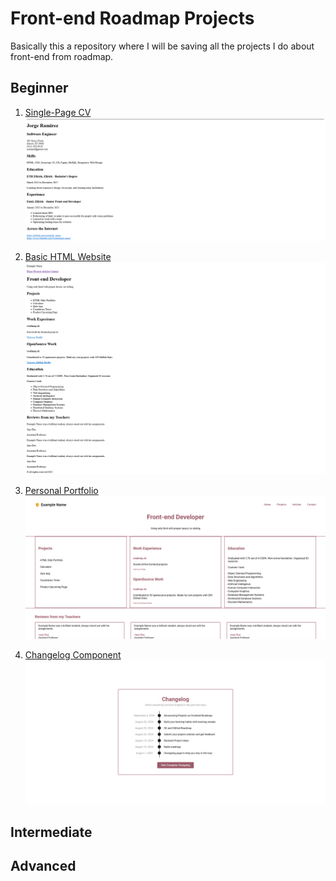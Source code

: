 # Front-end Roadmap Projects

Basically this a repository where I will be saving all the projects I do about front-end from roadmap.

## Beginner
1. [Single-Page CV](https://roadmap.sh/projects/single-page-cv)
![](./assets/single-page-cv.png)

2. [Basic HTML Website](https://roadmap.sh/projects/basic-html-website)
   ![](./assets/basic-html-website.png)

3. [Personal Portfolio](https://roadmap.sh/projects/portfolio-website)
   ![](./assets/personal-portfolio.png)

4. [Changelog Component](https://roadmap.sh/projects/changelog-component)
   ![](./assets/changelog-component.png)

## Intermediate

## Advanced
